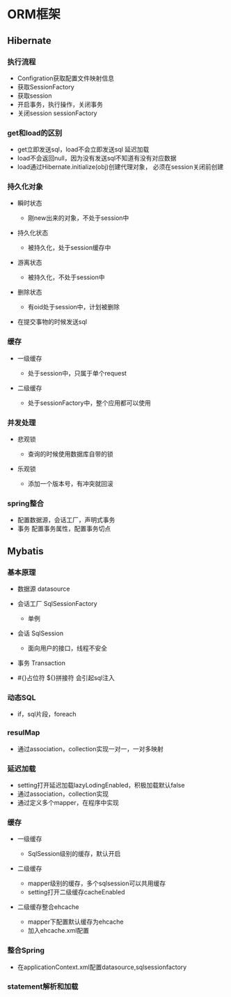 # ORM框架

## Hibernate

### 执行流程

- Configration获取配置文件映射信息
- 获取SessionFactory
- 获取session
- 开启事务，执行操作，关闭事务
- 关闭session sessionFactory

### get和load的区别

- get立即发送sql，load不会立即发送sql 延迟加载
- load不会返回null，因为没有发送sql不知道有没有对应数据
- load通过Hibernate.initialize(obj)创建代理对象，
  必须在session关闭前创建

### 持久化对象

- 瞬时状态

  - 刚new出来的对象，不处于session中

- 持久化状态

  - 被持久化，处于session缓存中

- 游离状态

  - 被持久化，不处于session中

- 删除状态

  - 有oid处于session中，计划被删除

- 在提交事物的时候发送sql

### 缓存

- 一级缓存

  - 处于session中，只属于单个request

- 二级缓存

  - 处于sessionFactory中，整个应用都可以使用

### 并发处理

- 悲观锁

  - 查询的时候使用数据库自带的锁

- 乐观锁

  - 添加一个版本号，有冲突就回滚

### spring整合

- 配置数据源，会话工厂，声明式事务
- 事务 配置事务属性，配置事务切点

## Mybatis

### 基本原理

- 数据源 datasource
- 会话工厂 SqlSessionFactory

  - 单例

- 会话 SqlSession

  - 面向用户的接口，线程不安全

- 事务 Transaction
- #{}占位符 ${}拼接符 会引起sql注入

### 动态SQL

- if，sql片段，foreach

### resulMap

- 通过association，collection实现一对一，一对多映射

### 延迟加载

- setting打开延迟加载lazyLodingEnabled，积极加载默认false
- 通过association，collection实现
- 通过定义多个mapper，在程序中实现

### 缓存

- 一级缓存

  - SqlSession级别的缓存，默认开启

- 二级缓存

  - mapper级别的缓存，多个sqlsession可以共用缓存
  - setting打开二级缓存cacheEnabled

- 二级缓存整合ehcache

  - mapper下配置默认缓存为ehcache
  - 加入ehcache.xml配置

### 整合Spring

- 在applicationContext.xml配置datasource,sqlsessionfactory

### statement解析和加载

